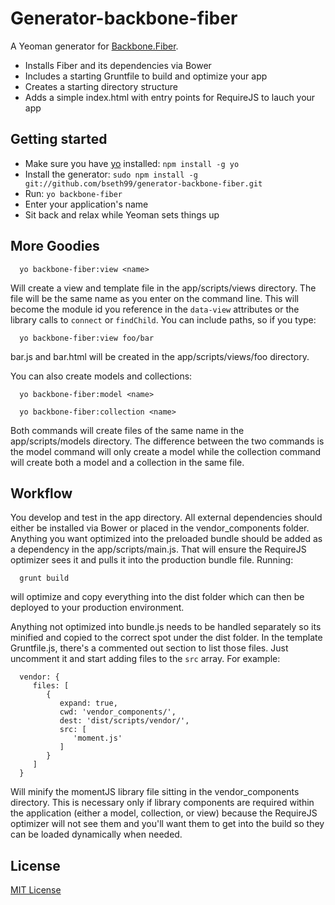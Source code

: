 # Generator-backbone-fiber

A Yeoman generator for [Backbone.Fiber](https://github.com/bseth99/backbone-fiber).

- Installs Fiber and its dependencies via Bower
- Includes a starting Gruntfile to build and optimize your app
- Creates a starting directory structure
- Adds a simple index.html with entry points for RequireJS to lauch your app


## Getting started

- Make sure you have [yo](https://github.com/yeoman/yo) installed:
    `npm install -g yo`
- Install the generator: `sudo npm install -g git://github.com/bseth99/generator-backbone-fiber.git`
- Run: `yo backbone-fiber`
- Enter your application's name
- Sit back and relax while Yeoman sets things up


## More Goodies

      yo backbone-fiber:view <name>

Will create a view and template file in the app/scripts/views directory.  The file will be the same name as you enter on the command line.
This will become the module id you reference in the `data-view` attributes or the library calls to `connect` or `findChild`.  You can include
paths, so if you type:

      yo backbone-fiber:view foo/bar

bar.js and bar.html will be created in the app/scripts/views/foo directory.

You can also create models and collections:

      yo backbone-fiber:model <name>

      yo backbone-fiber:collection <name>

Both commands will create files of the same name in the app/scripts/models directory.  The difference between the two commands is the model
command will only create a model while the collection command will create both a model and a collection in the same file.


## Workflow

You develop and test in the app directory.  All external dependencies should either be installed via Bower or placed in the vendor_components folder.
Anything you want optimized into the preloaded bundle should be added as a dependency in the app/scripts/main.js.  That will ensure the RequireJS
optimizer sees it and pulls it into the production bundle file.  Running:

      grunt build

will optimize and copy everything into the dist folder which can then be deployed to your production environment.

Anything not optimized into bundle.js needs to be handled separately so its minified and copied to the correct spot under the dist folder.  In
the template Gruntfile.js, there's a commented out section to list those files.  Just uncomment it and start adding files to the `src` array.  For example:
      
      vendor: {
         files: [
            {
               expand: true,
               cwd: 'vendor_components/',
               dest: 'dist/scripts/vendor/',
               src: [
                  'moment.js'
               ]
            }
         ]
      }    
      
Will minify the momentJS library file sitting in the vendor_components directory.  This is necessary only if library components are required within
the application (either a model, collection, or view) because the RequireJS optimizer will not see them and you'll want them to get into the build so
they can be loaded dynamically when needed.


## License
[MIT License](http://en.wikipedia.org/wiki/MIT_License)

